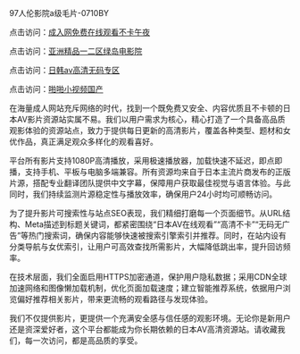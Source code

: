 97人伦影院a级毛片-0710BY

点击访问：<a href="https://heiliaoga6s9v.pages.dev">成入网免费在线观看不卡午夜</a>

点击访问：<a href="https://heiliaoow5kzm.pages.dev">亚洲精品一二区绿岛电影院</a>

点击访问：<a href="https://heiliao2dmwwy.pages.dev">日韩av高清无码专区</a>

点击访问：<a href="https://heiliaoll4qsx.pages.dev">啪啪小视频国产</a>

在海量成人网站充斥网络的时代，找到一个既免费又安全、内容优质且不卡顿的日本AV影片资源站实属不易。我们以用户需求为核心，精心打造了一个具备高品质观影体验的资源站点，致力于提供每日更新的高清影片，覆盖各种类型、题材和女优作品，真正满足观众多样化的观看喜好。

平台所有影片支持1080P高清播放，采用极速播放器，加载快速不延迟，即点即播，支持手机、平板与电脑多端兼容。所有资源均来自于日本主流片商发布的正版片源，搭配专业翻译团队提供中文字幕，保障用户获取最佳视觉与语言体验。与此同时，我们持续监测片源稳定性与播放效率，确保用户24小时均可顺畅访问。

为了提升影片可搜索性与站点SEO表现，我们精细打磨每一个页面细节。从URL结构、Meta描述到标题关键词，都紧密围绕“日本AV在线观看”“高清不卡”“无码无广告”等热门搜索词，确保内容能够快速被搜索引擎索引并推荐。同时，在站内设有分类导航与女优索引，让用户可高效查找所需影片，大幅降低跳出率，提升回访频率。

在技术层面，我们全面启用HTTPS加密通道，保护用户隐私数据；采用CDN全球加速网络和图像懒加载机制，优化页面加载速度；建立智能推荐系统，依据用户浏览偏好推荐相关影片，带来更流畅的观看路径与发现体验。

我们不仅提供影片，更提供一个充满安全感与信任感的观影环境。无论你是新用户还是资深爱好者，这个平台都能成为你长期依赖的日本AV高清资源站。请收藏我们，每一次访问，都是高品质的享受。

<span style="display:none;">[Canonical link]( https://github.com/riben54550/903298 )</span>
